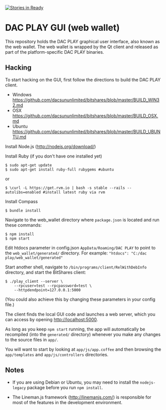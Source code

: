 [![Stories in Ready](https://badge.waffle.io/bitsuperlab/web_play.png?label=ready&title=Ready)](https://waffle.io/bitsuperlab/web_play)
# DAC PLAY GUI (web wallet)

This repository holds the DAC PLAY graphical user interface, also
known as the web wallet.  The web wallet is wrapped by the Qt client
and released as part of the platform-specific DAC PLAY binaries.

## Hacking

To start hacking on the GUI, first follow the directions to build the DAC PLAY client.

* Windows <https://github.com/dacsununlimited/bitshares/blob/master/BUILD_WIN32.md>
* OSX <https://github.com/dacsununlimited/bitshares/blob/master/BUILD_OSX.md>
* Ubuntu <https://github.com/dacsununlimited/bitshares/blob/master/BUILD_UBUNTU.md>

Install Node.js (<http://nodejs.org/download/>)

Install Ruby (if you don't have one installed yet)

    $ sudo apt-get update
    $ sudo apt-get install ruby-full rubygems #ubuntu

or

    $ \curl -L https://get.rvm.io | bash -s stable --rails --autolibs=enabled #install latest ruby via rvm

Install Compass

    $ bundle install

Navigate to the web_wallet directory where `package.json` is located and run these commands:

    $ npm install
    $ npm start

Edit htdocs parameter in config.json  `AppData/Roaming/DAC PLAY` to point to the `web_wallet/generated/` directory.  For example: ` "htdocs": "C:/dac play/web_wallet/generated" `

Start another shell, navigate to `/bin/programs/client/RelWithDebInfo` directory, and start
the BitShares client:

    $ ./play_client --server \
        --rpcuser=test --rpcpassword=test \
        --httpdendpoint=127.0.0.1:5000
(You could also achieve this by changing these parameters in your config file.)

The client finds the local GUI code and launches a web server, which
you can access by opening <http://localhost:5000>.  

As long as you keep `npm start` running, the app will automatically be
recompiled (into the `generated/` directory) whenever you make any
changes to the source files in `app/`.

You will want to start by looking at `app/js/app.coffee` and then
browsing the `app/templates` and `app/js/controllers` directories.

## Notes

* If you are using Debian or Ubuntu, you may need to install the
  `nodejs-legacy` package before you run `npm install`.

* The Lineman.js framework (<http://linemanjs.com/>) is responsible
  for most of the features in the development environment.
